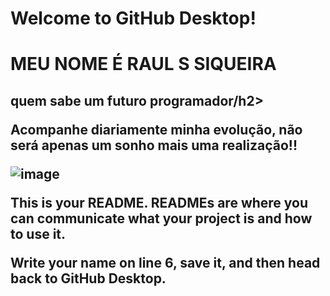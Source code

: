 # Welcome to GitHub Desktop!

<h1> MEU NOME É RAUL S SIQUEIRA</h1>
<h2>quem sabe um futuro programador/h2>

<p>Acompanhe diariamente minha evolução, não será apenas um sonho mais uma realização!!</p>

![image](https://github.com/Siqueira93/Siqueira93/assets/92484620/eb473c6a-d343-4857-aff6-6367f2e8a89b)









This is your README. READMEs are where you can communicate what your project is and how to use it.

Write your name on line 6, save it, and then head back to GitHub Desktop.
